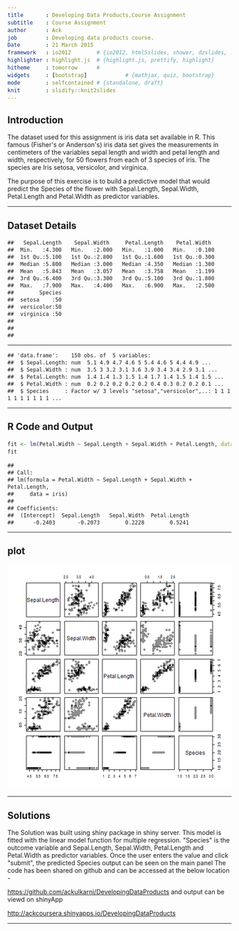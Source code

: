```yaml
---
title       : Developing Data Products,Course Assignment
subtitle    : Course Assignment
author      : Ack
job         : Developing data products course.
Date        : 21 March 2015
framework   : io2012        # {io2012, html5slides, shower, dzslides, ...}
highlighter : highlight.js  # {highlight.js, prettify, highlight}
hitheme     : tomorrow      # 
widgets     : [bootstrap]            # {mathjax, quiz, bootstrap}
mode        : selfcontained # {standalone, draft}
knit        : slidify::knit2slides
---
```



## Introduction

The dataset used for this assignment is iris data set available in R. This famous (Fisher's or Anderson's) iris data set gives the measurements in centimeters of the variables sepal length and width and petal length and width, respectively, for 50 flowers from each of 3 species of iris. The species are Iris setosa, versicolor, and virginica.

The purpose of this exercise is to build a predictive model that would predict the Species of the flower with Sepal.Length, Sepal.Width, Petal.Length and Petal.Width as predictor variables. 

---


## Dataset Details


```
##   Sepal.Length    Sepal.Width     Petal.Length    Petal.Width   
##  Min.   :4.300   Min.   :2.000   Min.   :1.000   Min.   :0.100  
##  1st Qu.:5.100   1st Qu.:2.800   1st Qu.:1.600   1st Qu.:0.300  
##  Median :5.800   Median :3.000   Median :4.350   Median :1.300  
##  Mean   :5.843   Mean   :3.057   Mean   :3.758   Mean   :1.199  
##  3rd Qu.:6.400   3rd Qu.:3.300   3rd Qu.:5.100   3rd Qu.:1.800  
##  Max.   :7.900   Max.   :4.400   Max.   :6.900   Max.   :2.500  
##        Species  
##  setosa    :50  
##  versicolor:50  
##  virginica :50  
##                 
##                 
## 
```


---

```
## 'data.frame':	150 obs. of  5 variables:
##  $ Sepal.Length: num  5.1 4.9 4.7 4.6 5 5.4 4.6 5 4.4 4.9 ...
##  $ Sepal.Width : num  3.5 3 3.2 3.1 3.6 3.9 3.4 3.4 2.9 3.1 ...
##  $ Petal.Length: num  1.4 1.4 1.3 1.5 1.4 1.7 1.4 1.5 1.4 1.5 ...
##  $ Petal.Width : num  0.2 0.2 0.2 0.2 0.2 0.4 0.3 0.2 0.2 0.1 ...
##  $ Species     : Factor w/ 3 levels "setosa","versicolor",..: 1 1 1 1 1 1 1 1 1 1 ...
```

---


## R Code and Output


```r
fit <- lm(Petal.Width ~ Sepal.Length + Sepal.Width + Petal.Length, data=iris)
fit
```

```
## 
## Call:
## lm(formula = Petal.Width ~ Sepal.Length + Sepal.Width + Petal.Length, 
##     data = iris)
## 
## Coefficients:
##  (Intercept)  Sepal.Length   Sepal.Width  Petal.Length  
##      -0.2403       -0.2073        0.2228        0.5241
```

---
## plot                                                                               


![plot of chunk unnamed-chunk-4](assets/fig/unnamed-chunk-4-1.png) 

---


## Solutions

The Solution was built using shiny package in shiny  server.
This model is fitted with the linear model function for multiple regression.
"Species" is the outcome variable and Sepal.Length, Sepal.Width, Petal.Length and
Petal.Width as predictor variables.
Once the user enters the value and click "submit", the predicted Species output can be seen on the main panel
The code has been shared on github and can be accessed at the below location -

  https://github.com/ackulkarni/DevelopingDataProducts
and output can be viewd on shinyApp
  
 http://ackcoursera.shinyapps.io/DevelopingDataProducts
 
 
 ---
 
 
